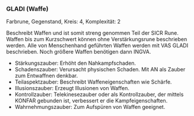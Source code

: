 ### GLADI (Waffe)

Farbrune, Gegenstand, Kreis: 4, Komplexität: 2

Beschreibt Waffen und ist somit streng genommen Teil der SICR Rune. Waffen bis zum Kurzschwert können ohne
Verstärkungsrune beschrieben werden. Alle von Menschenhand geführten Waffen werden mit VAS GLADI beschrieben. Noch
größere Waffen benötigen dann INGVA.

* Stärkungszauber: Erhöht den Nahkampfschaden.
* Schadenszauber: Verursacht physischen Schaden. Mit AN als Zauber zum Entwaffnen denkbar.
* Teilaspektzauber: Beschreibt Waffeneigenschaften wie Schärfe.
* Illusionszauber: Erzeugt Illusionen von Waffen.
* Kontrollzauber: Telekinesezauber oder als Kontrollzauber, der mittels KONFAR gebunden ist, verbessert er die
Kampfeigenschaften.
* Wahrnehmungszauber: Zum Aufspüren von Waffen geeignet.

